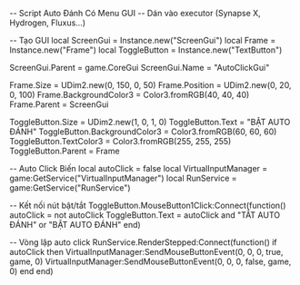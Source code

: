 -- Script Auto Đánh Có Menu GUI
-- Dán vào executor (Synapse X, Hydrogen, Fluxus...)

-- Tạo GUI
local ScreenGui = Instance.new("ScreenGui")
local Frame = Instance.new("Frame")
local ToggleButton = Instance.new("TextButton")

ScreenGui.Parent = game.CoreGui
ScreenGui.Name = "AutoClickGui"

Frame.Size = UDim2.new(0, 150, 0, 50)
Frame.Position = UDim2.new(0, 20, 0, 100)
Frame.BackgroundColor3 = Color3.fromRGB(40, 40, 40)
Frame.Parent = ScreenGui

ToggleButton.Size = UDim2.new(1, 0, 1, 0)
ToggleButton.Text = "BẬT AUTO ĐÁNH"
ToggleButton.BackgroundColor3 = Color3.fromRGB(60, 60, 60)
ToggleButton.TextColor3 = Color3.fromRGB(255, 255, 255)
ToggleButton.Parent = Frame

-- Auto Click Biến
local autoClick = false
local VirtualInputManager = game:GetService("VirtualInputManager")
local RunService = game:GetService("RunService")

-- Kết nối nút bật/tắt
ToggleButton.MouseButton1Click:Connect(function()
    autoClick = not autoClick
    ToggleButton.Text = autoClick and "TẮT AUTO ĐÁNH" or "BẬT AUTO ĐÁNH"
end)

-- Vòng lặp auto click
RunService.RenderStepped:Connect(function()
    if autoClick then
        VirtualInputManager:SendMouseButtonEvent(0, 0, 0, true, game, 0)
        VirtualInputManager:SendMouseButtonEvent(0, 0, 0, false, game, 0)
    end
end)
